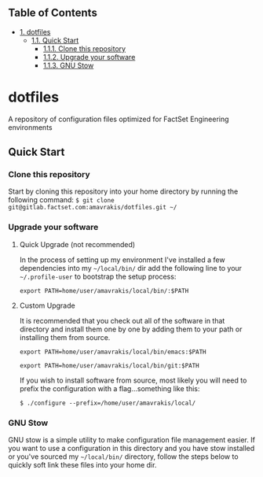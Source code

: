 <div id="table-of-contents">
<h2>Table of Contents</h2>
<div id="text-table-of-contents">
<ul>
<li><a href="#orgheadline7">1. dotfiles</a>
<ul>
<li><a href="#orgheadline6">1.1. Quick Start</a>
<ul>
<li><a href="#orgheadline1">1.1.1. Clone this repository</a></li>
<li><a href="#orgheadline4">1.1.2. Upgrade your software</a></li>
<li><a href="#orgheadline5">1.1.3. GNU Stow</a></li>
</ul>
</li>
</ul>
</li>
</ul>
</div>
</div>

# dotfiles<a id="orgheadline7"></a>

A repository of configuration files optimized for FactSet Engineering environments

## Quick Start<a id="orgheadline6"></a>

### Clone this repository<a id="orgheadline1"></a>

Start by cloning this repository into your home directory by running the following command:
`$ git clone git@gitlab.factset.com:amavrakis/dotfiles.git ~/`

### Upgrade your software<a id="orgheadline4"></a>

1.  Quick Upgrade (not recommended)

    In the process of setting up my environment I've installed a few dependencies into my `~/local/bin/` dir add the following line to your `~/.profile-user` to bootstrap the setup process:
    
    `export PATH=home/user/amavrakis/local/bin/:$PATH`

2.  Custom Upgrade

    It is recommended that you check out all of the software in that directory and install them one by one by adding them to your path or installing them from source.
    
    `export PATH=home/user/amavrakis/local/bin/emacs:$PATH`
    
    `export PATH=home/user/amavrakis/local/bin/git:$PATH`
    
    If you wish to install software from source, most likely you will need to prefix the configuration with a flag&#x2026;something like this:
    
    `$ ./configure --prefix=/home/user/amavrakis/local/`

### GNU Stow<a id="orgheadline5"></a>

GNU stow is a simple utility to make configuration file management easier. If you want to use a configuration in this directory and you have stow installed or you've sourced my `~/local/bin/` directory, follow the steps below to quickly soft link these files into your home dir.
